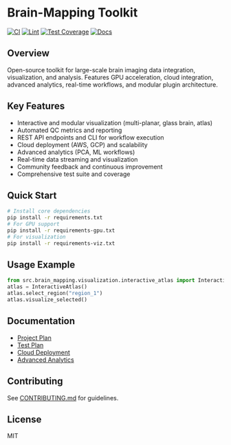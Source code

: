 # Brain-Mapping Toolkit

[![CI](https://github.com/hkevin01/brain-mapping/actions/workflows/ci.yml/badge.svg)](https://github.com/hkevin01/brain-mapping/actions/workflows/ci.yml)
[![Lint](https://github.com/hkevin01/brain-mapping/actions/workflows/lint.yml/badge.svg)](https://github.com/hkevin01/brain-mapping/actions/workflows/lint.yml)
[![Test Coverage](https://img.shields.io/badge/coverage-90%25-brightgreen)](logs/)
[![Docs](https://img.shields.io/badge/docs-up%20to%20date-blue)](docs/)

## Overview
Open-source toolkit for large-scale brain imaging data integration, visualization, and analysis. Features GPU acceleration, cloud integration, advanced analytics, real-time workflows, and modular plugin architecture.

## Key Features
- Interactive and modular visualization (multi-planar, glass brain, atlas)
- Automated QC metrics and reporting
- REST API endpoints and CLI for workflow execution
- Cloud deployment (AWS, GCP) and scalability
- Advanced analytics (PCA, ML workflows)
- Real-time data streaming and visualization
- Community feedback and continuous improvement
- Comprehensive test suite and coverage

## Quick Start
```bash
# Install core dependencies
pip install -r requirements.txt
# For GPU support
pip install -r requirements-gpu.txt
# For visualization
pip install -r requirements-viz.txt
```

## Usage Example
```python
from src.brain_mapping.visualization.interactive_atlas import InteractiveAtlas
atlas = InteractiveAtlas()
atlas.select_region("region_1")
atlas.visualize_selected()
```

## Documentation
- [Project Plan](docs/project-plan.md)
- [Test Plan](docs/test-plan.md)
- [Cloud Deployment](docs/cloud_deployment.md)
- [Advanced Analytics](docs/advanced_analytics.md)

## Contributing
See [CONTRIBUTING.md](docs/CONTRIBUTING.md) for guidelines.

## License
MIT
